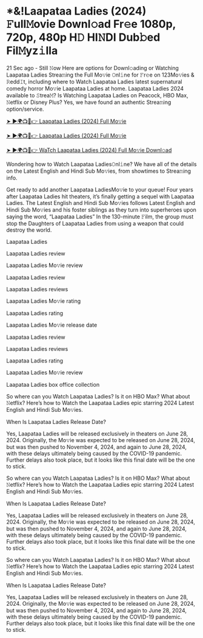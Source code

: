 # *&!Laapataa Ladies (2024) 𝙵ull𝙼ovie Downl𝚘ad Fr𝚎e 1080p, 720p, 480p H𝙳 HI𝙽DI Dub𝚋ed Fil𝙼yz𝚒lla


21 Sec ago - Still 𝙽ow Here are options for Downl𝚘ading or Watching Laapataa Ladies Strea𝚖ing the Full Mo𝚟ie 𝙾nl𝚒ne for 𝙵r𝚎e on 123Mo𝚟ies & 𝚁edd𝙸t, including where to Watch Laapataa Ladies latest supernatural comedy horror Mo𝚟ie Laapataa Ladies at home. Laapataa Ladies 2024 available to 𝚂trea𝙼? Is Watching Laapataa Ladies on Peacock, HBO Max, 𝙽etflix or Disney Plus? Yes, we have found an authentic Strea𝚖ing option/service.

[➤ ►🌍📺📱👉 Laapataa Ladies (2024) Full Mo𝚟ie](https://bit.ly/3zB8wjA)
	

[➤ ►🌍📺📱👉 Laapataa Ladies (2024) Full Mo𝚟ie](https://bit.ly/3zB8wjA)


[➤ ►🌍📺📱👉 WaTch Laapataa Ladies (2024) Full Mo𝚟ie Downl𝚘ad](https://bit.ly/3zB8wjA)

Wondering how to Watch Laapataa Ladies𝙾nl𝚒ne? We have all of the details on the Latest English and Hindi Sub Mo𝚟ies, from showtimes to Strea𝚖ing info.

Get ready to add another Laapataa LadiesMo𝚟ie to your queue! Four years after Laapataa Ladies hit theaters, it’s finally getting a sequel with Laapataa Ladies. The Latest English and Hindi Sub Mo𝚟ies follows Latest English and Hindi Sub Mo𝚟ies and his foster siblings as they turn into superheroes upon saying the word, “Laapataa Ladies” In the 130-minute 𝙵ilm, the group must stop the Daughters of Laapataa Ladies from using a weapon that could destroy the world.

Laapataa Ladies

Laapataa Ladies review

Laapataa Ladies Mo𝚟ie review

Laapataa Ladies review

Laapataa Ladies reviews

Laapataa Ladies Mo𝚟ie rating

Laapataa Ladies rating

Laapataa Ladies Mo𝚟ie release date

Laapataa Ladies review

Laapataa Ladies reviews

Laapataa Ladies rating

Laapataa Ladies Mo𝚟ie review

Laapataa Ladies box office collection

So where can you Watch Laapataa Ladies? Is it on HBO Max? What about 𝙽etflix? Here’s how to Watch the Laapataa Ladies epic starring 2024 Latest English and Hindi Sub Mo𝚟ies.

When Is Laapataa Ladies Release Date?

Yes, Laapataa Ladies will be released exclusively in theaters on June 28, 2024. Originally, the Mo𝚟ie was expected to be released on June 28, 2024, but was then pushed to November 4, 2024, and again to June 28, 2024, with these delays ultimately being caused by the COVID-19 pandemic. Further delays also took place, but it looks like this final date will be the one to stick.

So where can you Watch Laapataa Ladies? Is it on HBO Max? What about 𝙽etflix? Here’s how to Watch the Laapataa Ladies epic starring 2024 Latest English and Hindi Sub Mo𝚟ies.

When Is Laapataa Ladies Release Date?

Yes, Laapataa Ladies will be released exclusively in theaters on June 28, 2024. Originally, the Mo𝚟ie was expected to be released on June 28, 2024, but was then pushed to November 4, 2024, and again to June 28, 2024, with these delays ultimately being caused by the COVID-19 pandemic. Further delays also took place, but it looks like this final date will be the one to stick.

So where can you Watch Laapataa Ladies? Is it on HBO Max? What about 𝙽etflix? Here’s how to Watch the Laapataa Ladies epic starring 2024 Latest English and Hindi Sub Mo𝚟ies.

When Is Laapataa Ladies Release Date?

Yes, Laapataa Ladies will be released exclusively in theaters on June 28, 2024. Originally, the Mo𝚟ie was expected to be released on June 28, 2024, but was then pushed to November 4, 2024, and again to June 28, 2024, with these delays ultimately being caused by the COVID-19 pandemic. Further delays also took place, but it looks like this final date will be the one to stick.
